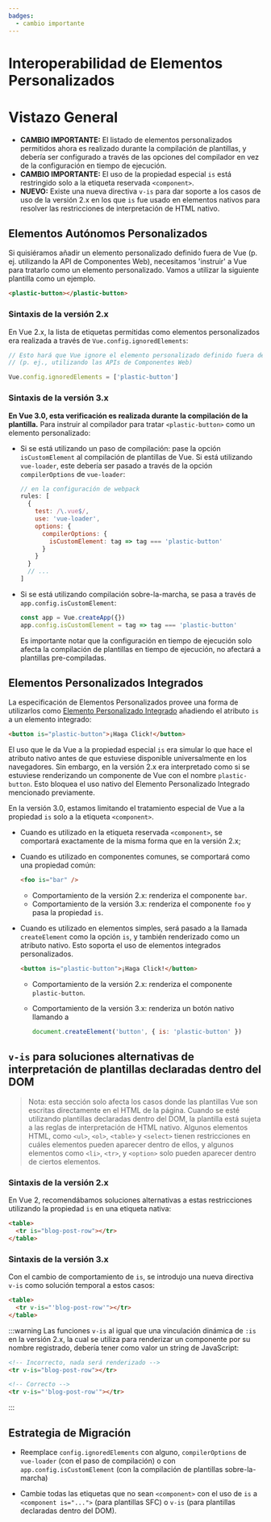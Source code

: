 ```yaml
---
badges:
  - cambio importante
---
```


# Interoperabilidad de Elementos Personalizados <MigrationBadges :badges="$frontmatter.badges" />

# Vistazo General

- **CAMBIO IMPORTANTE:** El listado de elementos personalizados permitidos ahora es realizado durante la compilación de plantillas, y debería ser configurado a través de las opciones del compilador en vez de la configuración en tiempo de ejecución.
- **CAMBIO IMPORTANTE:** El uso de la propiedad especial `is` está restringido solo a la etiqueta reservada `<component>`.
- **NUEVO:** Existe una nueva directiva `v-is` para dar soporte a los casos de uso de la versión 2.x en los que `is` fue usado en elementos nativos para resolver las restricciones de interpretación de HTML nativo.

## Elementos Autónomos Personalizados

Si quisiéramos añadir un elemento personalizado definido fuera de Vue (p. ej. utilizando la API de Componentes Web), necesitamos 'instruir' a Vue para tratarlo como un elemento personalizado. Vamos a utilizar la siguiente plantilla como un ejemplo.

```html
<plastic-button></plastic-button>
```

### Sintaxis de la versión 2.x

En Vue 2.x, la lista de etiquetas permitidas como elementos personalizados era realizada a través de `Vue.config.ignoredElements`:

```js
// Esto hará que Vue ignore el elemento personalizado definido fuera de Vue
// (p. ej., utilizando las APIs de Componentes Web)

Vue.config.ignoredElements = ['plastic-button']
```

### Sintaxis de la versión 3.x

**En Vue 3.0, esta verificación es realizada durante la compilación de la plantilla.** Para instruir al compilador para tratar `<plastic-button>` como un elemento personalizado:

- Si se está utilizando un paso de compilación: pase la opción `isCustomElement` al compilación de plantillas de Vue. Si está utilizando `vue-loader`, este debería ser pasado a través de la opción `compilerOptions` de `vue-loader`:

  ```js
  // en la configuración de webpack
  rules: [
    {
      test: /\.vue$/,
      use: 'vue-loader',
      options: {
        compilerOptions: {
          isCustomElement: tag => tag === 'plastic-button'
        }
      }
    }
    // ...
  ]
  ```

- Si se está utilizando compilación sobre-la-marcha, se pasa a través de `app.config.isCustomElement`:

  ```js
  const app = Vue.createApp({})
  app.config.isCustomElement = tag => tag === 'plastic-button'
  ```

  Es importante notar que la configuración en tiempo de ejecución solo afecta la compilación de plantillas en tiempo de ejecución, no afectará a plantillas pre-compiladas.

## Elementos Personalizados Integrados

La especificación de Elementos Personalizados provee una forma de utilizarlos como [Elemento Personalizado Integrado](https://html.spec.whatwg.org/multipage/custom-elements.html#custom-elements-customized-builtin-example) añadiendo el atributo `is` a un elemento integrado:

```html
<button is="plastic-button">¡Haga Click!</button>
```

El uso que le da Vue a la propiedad especial `is` era simular lo que hace el atributo nativo antes de que estuviese disponible universalmente en los navegadores. Sin embargo, en la versión 2.x era interpretado como si se estuviese renderizando un componente de Vue con el nombre `plastic-button`. Esto bloquea el uso nativo del Elemento Personalizado Integrado mencionado previamente.

En la versión 3.0, estamos limitando el tratamiento especial de Vue a la propiedad `is` solo a la etiqueta `<component>`.

- Cuando es utilizado en la etiqueta reservada `<component>`, se comportará exactamente de la misma forma que en la versión 2.x;
- Cuando es utilizado en componentes comunes, se comportará como una propiedad común:

  ```html
  <foo is="bar" />
  ```

  - Comportamiento de la versión 2.x: renderiza el componente `bar`.
  - Comportamiento de la versión 3.x: renderiza el componente `foo` y pasa la propiedad `is`.

- Cuando es utilizado en elementos simples, será pasado a la llamada `createElement` como la opción `is`, y también renderizado como un atributo nativo. Esto soporta el uso de elementos integrados personalizados.

  ```html
  <button is="plastic-button">¡Haga Click!</button>
  ```

  - Comportamiento de la versión 2.x: renderiza el componente `plastic-button`.
  - Comportamiento de la versión 3.x: renderiza un botón nativo llamando a

    ```js
    document.createElement('button', { is: 'plastic-button' })
    ```

## `v-is` para soluciones alternativas de interpretación de plantillas declaradas dentro del DOM

> Nota: esta sección solo afecta los casos donde las plantillas Vue son escritas directamente en el HTML de la página.
> Cuando se esté utilizando plantillas declaradas dentro del DOM, la plantilla está sujeta a las reglas de interpretación de HTML nativo. Algunos elementos HTML, como `<ul>`, `<ol>`, `<table>` y `<select>` tienen restricciones en cuáles elementos pueden aparecer dentro de ellos, y algunos elementos como `<li>`, `<tr>`, y `<option>` solo pueden aparecer dentro de ciertos elementos.

### Sintaxis de la versión 2.x

En Vue 2, recomendábamos soluciones alternativas a estas restricciones utilizando la propiedad `is` en una etiqueta nativa:

```html
<table>
  <tr is="blog-post-row"></tr>
</table>
```

### Sintaxis de la versión 3.x

Con el cambio de comportamiento de `is`, se introdujo una nueva directiva `v-is` como solución temporal a estos casos:

```html
<table>
  <tr v-is="'blog-post-row'"></tr>
</table>
```

:::warning
Las funciones `v-is` al igual que una vinculación dinámica de `:is` en la versión 2.x, la cual se utiliza para renderizar un componente por su nombre registrado, debería tener como valor un string de JavaScript:

```html
<!-- Incorrecto, nada será renderizado -->
<tr v-is="blog-post-row"></tr>

<!-- Correcto -->
<tr v-is="'blog-post-row'"></tr>
```

:::

## Estrategia de Migración

- Reemplace `config.ignoredElements` con alguno, `compilerOptions` de `vue-loader` (con el paso de compilación) o con `app.config.isCustomElement` (con la compilación de plantillas sobre-la-marcha)

- Cambie todas las etiquetas que no sean `<component>` con el uso de `is` a `<component is="...">` (para plantillas SFC) o `v-is` (para plantillas declaradas dentro del DOM).
